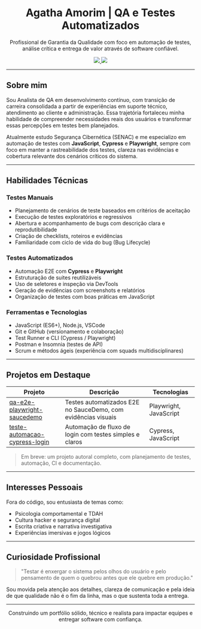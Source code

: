 <h1 align="center">Agatha Amorim | QA e Testes Automatizados</h1>

<p align="center">
Profissional de Garantia da Qualidade com foco em automação de testes, análise crítica e entrega de valor através de software confiável.
</p>

<p align="center">
  <a href="https://www.linkedin.com/in/agathasiqueiradeamorim/" target="_blank">
    <img src="https://img.shields.io/badge/LinkedIn-Agatha%20Amorim-0A66C2?style=for-the-badge&logo=linkedin&logoColor=white" />
  </a>
  <a href="mailto:amorim.agatha93@outlook.com">
    <img src="https://img.shields.io/badge/Email-amorim.agatha93@outlook.com-D14836?style=for-the-badge&logo=gmail&logoColor=white" />
  </a>
</p>

---

## Sobre mim

Sou Analista de QA em desenvolvimento contínuo, com transição de carreira consolidada a partir de experiências em suporte técnico, atendimento ao cliente e administração. Essa trajetória fortaleceu minha habilidade de compreender necessidades reais dos usuários e transformar essas percepções em testes bem planejados.

Atualmente estudo Segurança Cibernética (SENAC) e me especializo em automação de testes com **JavaScript**, **Cypress** e **Playwright**, sempre com foco em manter a rastreabilidade dos testes, clareza nas evidências e cobertura relevante dos cenários críticos do sistema.

---

## Habilidades Técnicas

### Testes Manuais
- Planejamento de cenários de teste baseados em critérios de aceitação
- Execução de testes exploratórios e regressivos
- Abertura e acompanhamento de bugs com descrição clara e reprodutibilidade
- Criação de checklists, roteiros e evidências
- Familiaridade com ciclo de vida do bug (Bug Lifecycle)

### Testes Automatizados
- Automação E2E com **Cypress** e **Playwright**
- Estruturação de suites reutilizáveis
- Uso de seletores e inspeção via DevTools
- Geração de evidências com screenshots e relatórios
- Organização de testes com boas práticas em JavaScript

### Ferramentas e Tecnologias
- JavaScript (ES6+), Node.js, VSCode
- Git e GitHub (versionamento e colaboração)
- Test Runner e CLI (Cypress / Playwright)
- Postman e Insomnia (testes de API)
- Scrum e métodos ágeis (experiência com squads multidisciplinares)

---

## Projetos em Destaque

| Projeto | Descrição | Tecnologias |
|--------|-----------|-------------|
| [qa-e2e-playwright-saucedemo](https://github.com/AgathaAmorimHC/qa-e2e-playwright-saucedemo) | Testes automatizados E2E no SauceDemo, com evidências visuais | Playwright, JavaScript |
| [teste-automacao-cypress-login](https://github.com/AgathaAmorimHC/teste-automacao-cypress-login) | Automação de fluxo de login com testes simples e claros | Cypress, JavaScript |

> Em breve: um projeto autoral completo, com planejamento de testes, automação, CI e documentação.  

---

## Interesses Pessoais

Fora do código, sou entusiasta de temas como:

- Psicologia comportamental e TDAH
- Cultura hacker e segurança digital
- Escrita criativa e narrativa investigativa
- Experiências imersivas e jogos lógicos

---

## Curiosidade Profissional

> "Testar é enxergar o sistema pelos olhos do usuário e pelo pensamento de quem o quebrou antes que ele quebre em produção."

Sou movida pela atenção aos detalhes, clareza de comunicação e pela ideia de que qualidade não é o fim da linha, mas o que sustenta toda a entrega.

---

<p align="center">
Construindo um portfólio sólido, técnico e realista para impactar equipes e entregar software com confiança.
</p>
